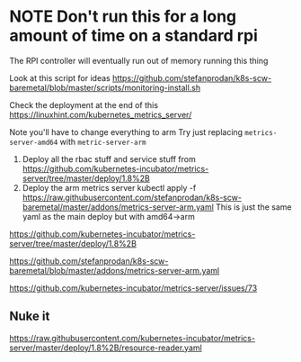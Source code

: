# NOTE Don't run this for a long amount of time on a standard rpi
The RPI controller will eventually run out of memory running this thing

Look at this script for ideas
https://github.com/stefanprodan/k8s-scw-baremetal/blob/master/scripts/monitoring-install.sh

Check the deployment at the end of this
https://linuxhint.com/kubernetes_metrics_server/

Note you'll have to change everything to arm Try just replacing `metrics-server-amd64` with `metric-server-arm`
1. Deploy all the rbac stuff and service stuff from
https://github.com/kubernetes-incubator/metrics-server/tree/master/deploy/1.8%2B
3. Deploy the arm metrics server 
kubectl apply -f https://raw.githubusercontent.com/stefanprodan/k8s-scw-baremetal/master/addons/metrics-server-arm.yaml
This is just the same yaml as the main deploy but with amd64->arm

https://github.com/kubernetes-incubator/metrics-server/tree/master/deploy/1.8%2B

https://github.com/stefanprodan/k8s-scw-baremetal/blob/master/addons/metrics-server-arm.yaml

https://github.com/kubernetes-incubator/metrics-server/issues/73

## Nuke it
https://raw.githubusercontent.com/kubernetes-incubator/metrics-server/master/deploy/1.8%2B/resource-reader.yaml

<!--stackedit_data:
eyJoaXN0b3J5IjpbLTIwMDgwNDgzMTMsLTQxNDYxNjIyMCw0ND
U2MTU0ODIsNjk1NzExNzkwLC00NzA3MTYwMDIsNDI0MTI4MDYx
LDU2MjcyMjM3NywxMzM4MzEwNzQsNzU0MDQ1NzYwXX0=
-->